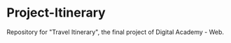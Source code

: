 # Project-Itinerary

Repository for "Travel Itinerary", the final project of Digital Academy - Web.
